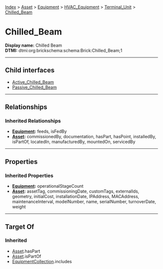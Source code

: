 [Index](../../../../../Index.md) > [Asset](../../../../Asset.md) > [Equipment](../../../Equipment.md) > [HVAC_Equipment](../../HVAC_Equipment.md) > [Terminal_Unit](../Terminal_Unit.md) > [Chilled_Beam](#)
# Chilled_Beam

**Display name:** Chilled Beam<br />
**DTMI:** dtmi:org:brickschema:schema:Brick:Chilled_Beam;1

---

## Child interfaces
* [Active_Chilled_Beam](Active_Chilled_Beam.md)
* [Passive_Chilled_Beam](Passive_Chilled_Beam.md)

---

## Relationships

### Inherited Relationships
* **[Equipment](../../../Equipment.md):** feeds, isFedBy
* **[Asset](../../../../Asset.md):** commissionedBy, documentation, hasPart, hasPoint, installedBy, isPartOf, locatedIn, manufacturedBy, mountedOn, servicedBy

---

## Properties

### Inherited Properties
* **[Equipment](../../../Equipment.md):** operationalStageCount
* **[Asset](../../../../Asset.md):** assetTag, commissioningDate, customTags, externalIds, geometry, initialCost, installationDate, IPAddress, MACAddress, maintenanceInterval, modelNumber, name, serialNumber, turnoverDate, weight

---

## Target Of
### Inherited
* [Asset](../../../../Asset.md).hasPart
* [Asset](../../../../Asset.md).isPartOf
* [EquipmentCollection](../../../../../Collection/AssetCollection/EquipmentCollection/EquipmentCollection.md).includes

